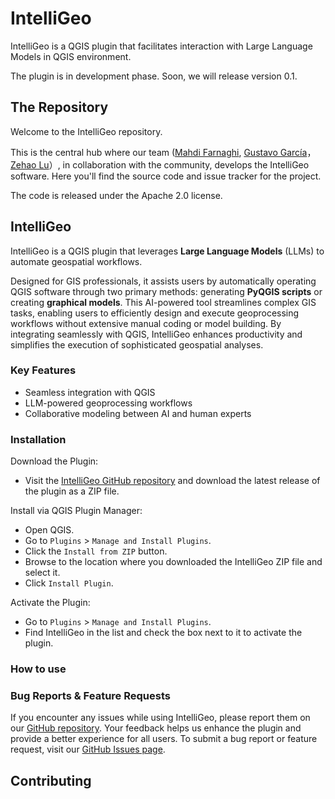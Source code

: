# IntelliGeo

IntelliGeo is a QGIS plugin that facilitates interaction with Large Language Models in QGIS environment.

The plugin is in development phase. Soon, we will release version 0.1. 

## The Repository

Welcome to the IntelliGeo repository. 

This is the central hub where our team ([Mahdi Farnaghi](https://github.com/MahdiFarnaghi), [Gustavo García](https://github.com/chape1331)， [Zehao Lu](https://github.com/com3dian)）, in collaboration with the community, develops the IntelliGeo software. Here you'll find the source code and issue tracker for the project. 

The code is released under the Apache 2.0 license.

## IntelliGeo

IntelliGeo is a QGIS plugin that leverages **Large Language Models** (LLMs) to automate geospatial workflows. 

Designed for GIS professionals, it assists users by automatically operating QGIS software through two primary methods: generating **PyQGIS scripts** or creating **graphical models**. This AI-powered tool streamlines complex GIS tasks, enabling users to efficiently design and execute geoprocessing workflows without extensive manual coding or model building. By integrating seamlessly with QGIS, IntelliGeo enhances productivity and simplifies the execution of sophisticated geospatial analyses.

### Key Features

- Seamless integration with QGIS
- LLM-powered geoprocessing workflows
- Collaborative modeling between AI and human experts

### Installation

Download the Plugin:

- Visit the [IntelliGeo GitHub repository](https://github.com/MahdiFarnaghi/intelli_geo) and download the latest release of the plugin as a ZIP file.

Install via QGIS Plugin Manager:

- Open QGIS.
- Go to `Plugins` > `Manage and Install Plugins`.
- Click the `Install from ZIP` button.
- Browse to the location where you downloaded the IntelliGeo ZIP file and select it.
- Click `Install Plugin`.
    
Activate the Plugin:

- Go to `Plugins` > `Manage and Install Plugins`.
- Find IntelliGeo in the list and check the box next to it to activate the plugin.


### How to use



### Bug Reports & Feature Requests

If you encounter any issues while using IntelliGeo, please report them on our [GitHub repository](https://github.com/MahdiFarnaghi/intelli_geo). Your feedback helps us enhance the plugin and provide a better experience for all users. To submit a bug report or feature request, visit our [GitHub Issues page](https://github.com/MahdiFarnaghi/intelli_geo/issues).


## Contributing

